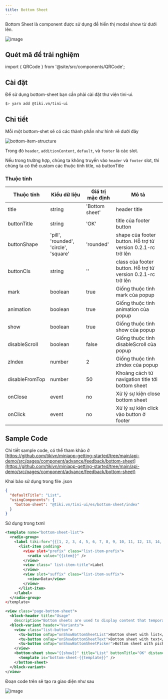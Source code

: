 ```yaml
---
title: Bottom Sheet
---
```


Bottom Sheet là component được sử dụng để hiển thị modal show từ dưới lên.

![image](https://salt.tikicdn.com/ts/miniapp/17/39/96/0a7ed3934129953b1038012a51e6158f.png)

## Quét mã để trải nghiệm

import { QRCode } from '@site/src/components/QRCode';

<QRCode page="pages/component/advance/data-visualization/list/index" />

## Cài đặt

Để sử dụng bottom-sheet bạn cần phải cài đặt thư viện tini-ui.

```bash
$> yarn add @tiki.vn/tini-ui
```

## Chi tiết

Mỗi một bottom-shet sẽ có các thành phần như hình vẽ dưới đây

![bottom-item-structure](https://salt.tikicdn.com/ts/miniapp/77/f4/b5/580a775a8026ebd3fb799c8a83732173.png)

Trong đó `header`, `additionContent`, `default`, và `footer` là các slot.

Nếu trong trường hợp, chúng ta không truyền vào `header` và `footer` slot, thì chúng ta có thể custom
các thuộc tính title, và buttonTitle

### Thuộc tính

| Thuộc tính       | Kiểu dữ liệu                        |  Giá trị mặc định  | Mô tả                                                 |
| -------------- | ------------------------------------- | -------------- | ----------------------------------------------------------- |
| title          | string                                |  'Bottom sheet' | header title                                                |
| buttonTitle    | string                                |  'OK'           | title của footer button                                     |
| buttonShape    | 'pill', 'rounded', 'circle', 'square' |  'rounded'      | shape của footer button. Hỗ trợ từ version 0.2.1-rc trở lên |
| buttonCls      | string                                |  ''             | class của footer button. Hỗ trợ từ version 0.2.1-rc trở lên |
| mark           | boolean                               |  true           | Giống thuộc tính mark của popup                             |
| animation      | boolean                               |  true           | Giống thuộc tính animation của popup                        |
| show           | boolean                               |  true           | Giống thuộc tính show của popup                             |
| disableScroll  | boolean                               |  false          | Giống thuộc tính disableScroll của popup                    |
| zIndex         | number                                |  2              | Giống thuộc tính zIndex của popup                           |
| disableFromTop | number                                |  50             | Khoảng cách từ navigation title tới bottom sheet            |
| onClose        | event                                 |  no             | Xử lý sự kiện close bottom sheet                            |
| onClick        | event                                 |  no             | Xử lý sự kiện click vào button ở footer                     |

## Sample Code

Chi tiết sample code, có thể tham khảo ở
[https://github.com/tikivn/miniapp-getting-started/tree/main/api-demo/src/pages/component/advance/feedback/bottom-sheet](https://github.com/tikivn/miniapp-getting-started/tree/main/api-demo/src/pages/component/advance/feedback/bottom-sheet)

Khai báo sử dụng trong file .json

```json
{
  "defaultTitle": "List",
  "usingComponents": {
    "bottom-sheet": "@tiki.vn/tini-ui/es/bottom-sheet/index"
  }
}
```

Sử dụng trong txml

```xml
<template name="bottom-sheet-list">
  <radio-group>
    <label tiki:for="{{[1, 2, 3, 4, 5, 6, 7, 8, 9, 10, 11, 12, 13, 14, 15, 16, 17, 18, 19, 20]}}">
      <list-item padding>
        <view slot="prefix" class="list-item-prefix">
          <radio value="{{item}}" />
        </view>
        <view class=" list-item-title">Label
        </view>
        <view slot="suffix" class="list-item-suffix">
          <view>Data</view>
        </view>
      </list-item>
    </label>
  </radio-group>
</template>

<view class="page-bottom-sheet">
  <block-header title="Usage"
    description="Bottom sheets are used to display content that temporarily blocks interactions with the main view of an application. Bottom sheets should be used sparingly only to provide complex actions when we  want users stay on the current screen." />
  <block-variant header="Variants">
    <view class="list-button">
      <tu-button onTap="onShowBottomSheetList">Bottom sheet with list</tu-button>
      <tu-button onTap="onShowBottomSheetText">Bottom sheet with text</tu-button>
      <tu-button onTap="onShowBottomSheetPicker">Bottom sheet with picker</tu-button>
    </view>
    <bottom-sheet show="{{show}}" title="List" buttonTitle="OK" distanceFromTop="{{100}}" onClose="onClose" onClick="onClick">
      <template is="bottom-sheet-{{template}}" />
    </bottom-sheet>
  </block-variant>
</view>
```

Đoạn code trên sẽ tạo ra giao diện như sau

![image](https://salt.tikicdn.com/ts/miniapp/17/39/96/0a7ed3934129953b1038012a51e6158f.png)


